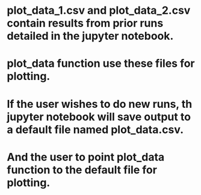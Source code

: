 # plot_data_1.csv and plot_data_2.csv contain results from prior runs detailed in the jupyter notebook. 
# plot_data function use these files for plotting.

# If the user wishes to do new runs, th jupyter notebook will save output to a default file named plot_data.csv. 
# And the user to point plot_data function to the default file for plotting.
